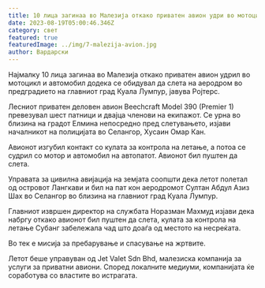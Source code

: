 ```yaml
---
title: 10 лица загинаа во Малезија откако приватен авион удри во мотоцикл и автомобил
date: 2023-08-19T05:00:46.346Z
category: свет
featured: true
featuredImage: ../img/7-malezija-avion.jpg
author: Вардарски
---
```

Најмалку 10 лица загинаа во Малезија откако приватен авион удрил во мотоцикл и автомобил додека се обидувал да слета на аеродром во предградието на главниот град Куала Лумпур, јавува Ројтерс.

Лесниот приватен деловен авион Beechcraft Model 390 (Premier 1) превезувал шест патници и двајца членови на екипажот. Се урна во близина на градот Елмина непосредно пред слетувањето, изјави началникот на полицијата во Селангор, Хусаин Омар Кан.

Авионот изгубил контакт со кулата за контрола на летање, а потоа се судрил со мотор и автомобил на автопатот. Авионот бил пуштен да слета.

Управата за цивилна авијација на земјата соопшти дека летот полетал од островот Лангкави и бил на пат кон аеродромот Султан Абдул Азиз Шах во Селангор во близина на главниот град Куала Лумпур.

Главниот извршен директор на службата Норазман Махмуд изјави дека набргу откако авионот бил пуштен да слета, кулата за контрола на летање Субанг забележала чад што доаѓа од местото на несреќата.

Во тек е мисија за пребарување и спасување на жртвите.

Летот беше управуван од Jet Valet Sdn Bhd, малезиска компанија за услуги за приватни авиони. Според локалните медиуми, компанијата ќе соработува со властите во истрагата.